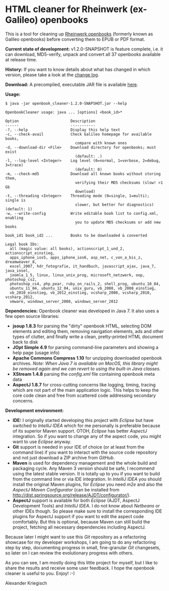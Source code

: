 HTML cleaner for Rheinwerk (ex-Galileo) openbooks
=================================================

This is a tool for cleaning up [Rheinwerk openbooks](https://www.rheinwerk-verlag.de/openbook/)
(formerly known as Galileo openbooks) before converting them to EPUB or PDF format.

__Current state of development:__ v1.2.0-SNAPSHOT is feature complete, i.e. it can download, MD5-verify, unpack
and convert all 37 openbooks available at release time.

__History:__ If you want to know details about what has changed in which version, please take a look at the
[change log](https://raw.githubusercontent.com/kriegaex/Galileo-Openbook-Cleaner/master/CHANGELOG).

__Download:__ A precompiled, executable JAR file is available
[here](http://scrum-master.de/download/GalileoOpenbookCleaner/openbook_cleaner-1.2.0-SNAPSHOT.jar).

__Usage:__

    $ java -jar openbook_cleaner-1.2.0-SNAPSHOT.jar --help

    OpenbookCleaner usage: java ... [options] <book_id>*

    Option                       Description
    ------                       -----------
    -?, --help                   Display this help text
    -c, --check-avail            Check Galileo homepage for available books,
                                   compare with known ones
    -d, --download-dir <File>    Download directory for openbooks; must exist
                                   (default: .)
    -l, --log-level <Integer>    Log level (0=normal, 1=verbose, 2=debug, 3=trace)
                                   (default: 0)
    -m, --check-md5              Download all known books without storing them,
                                   verifying their MD5 checksums (slow! >1 Gb
                                   download)
    -t, --threading <Integer>    Threading mode (0=single, 1=multi); single is
                                   slower, but better for diagnostics) (default: 1)
    -w, --write-config           Write editable book list to config.xml, enabling
                                   you to update MD5 checksums or add new books

    book_id1 book_id2 ...        Books to be downloaded & converted

    Legal book IDs:
      all (magic value: all books), actionscript_1_und_2, actionscript_einstieg,
      apps_iphone_ios5, apps_iphone_ios6, asp_net, c_von_a_bis_z, dreamweaver_8,
      excel_2007, hdr_fotografie, it_handbuch, javascript_ajax, java_7, java_insel,
      joomla_1_5, linux, linux_unix_prog, microsoft_netzwerk, oop, photoshop_cs2,
      photoshop_cs4, php_pear, ruby_on_rails_2, shell_prog, ubuntu_10_04,
      ubuntu_11_04, ubuntu_12_04, unix_guru, vb_2008, vb_2008_einstieg,
      vb_2010_einstieg, vb_2012_einstieg, vcsharp_2008, vcsharp_2010, vcsharp_2012,
      vmware, windows_server_2008, windows_server_2012

__Dependencies:__ Openbook cleaner was developed in Java 7. It also uses a few open source libraries:

  * __jsoup 1.8.3__ for parsing the "dirty" openbook HTML, selecting DOM elements and editing them, removing
    navigation elements, ads and other types of clutter, and finally write a clean, pretty-printed HTML
    document back to disk
  * __JOpt Simple 4.9__ for parsing command-line parameters and showing a help page (usage info)
  * __Apache Commons Compress 1.10__ for unzipping downloaded openbook archives. *Note: When Java 7 is
    available on MacOS, this library might be removed again and we can revert to using the built-in Java
    classes.*
  * __XStream 1.4.8__ parsing the *config.xml* file containing openbook meta data
  * __AspectJ 1.8.7__ for cross-cutting concerns like logging, timing, tracing which are not part of the
    main application logic. This helps to keep the core code clean and free from scattered code addressing
    secondary concerns.

__Development environment:__

  * __IDE:__ I originally started developing this project with _Eclipse_ but have switched to _IntelliJ IDEA_
    which for me personally is preferable because of its superior Maven support. OTOH, _Eclipse_ has better
    _AspectJ_ integration. So if you want to change any of the aspect code, you might want to use _Eclipse_
    anyway.
  * __Git__ support is needed in your IDE of choice (or at least from the command line) if you want to
    interact with the source code repository and not just download a ZIP archive from _GitHub_.
  * __Maven__ is used for dependency management and the whole build and packaging cycle. Any Maven 3 version
    should be safe, I recommend using the latest stable version. It is totally up to you if you want to build
    from the command line or via IDE integration. In _IntelliJ IDEA_ you should install the original Maven
    plugins, for _Eclipse_ you need _m2e_ and also the _AspectJ Maven Configurator_ (can be installed from
    http://dist.springsource.org/release/AJDT/configurator/).
  * __AspectJ__ support is available for both _Eclipse_ (AJDT, AspectJ Development Tools) and _IntelliJ IDEA_.
    I do not know about _Netbeans_ or other IDEs though. So please make sure to install the corresponding IDE
    plugins for AspectJ support if you want to edit the aspect code comfortably. But this is optional, because
    Maven can still build the project, fetching all necessary dependencies including AspectJ.

Because later I might want to use this *Git* repository as a refactoring showcase for my developer workshops,
I am going to do any refactoring step by step, documenting progress in small, fine-granular *Git* changesets,
so later on I can review the evolutionary progress with others.

As you can see, I am mostly doing this little project for myself, but I like to share the results and
receive some user feedback. I hope the openbook cleaner is useful to you. Enjoy! :-)

Alexander Kriegisch
